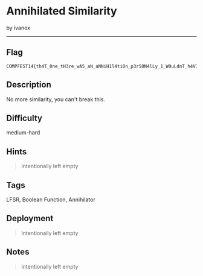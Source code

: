 # Annihilated Similarity

by ivanox

---

## Flag

```
COMPFEST14{th4T_0ne_tH3re_wA5_aN_aNNiH1l4tiOn_p3rSON4lLy_1_W0uLdnT_h4V3_1t_44192a7ac0}
```

## Description
No more similarity, you can't break this.

## Difficulty
medium-hard

## Hints
> Intentionally left empty

## Tags
LFSR, Boolean Function, Annihilator

## Deployment
> Intentionally left empty

## Notes
> Intentionally left empty
